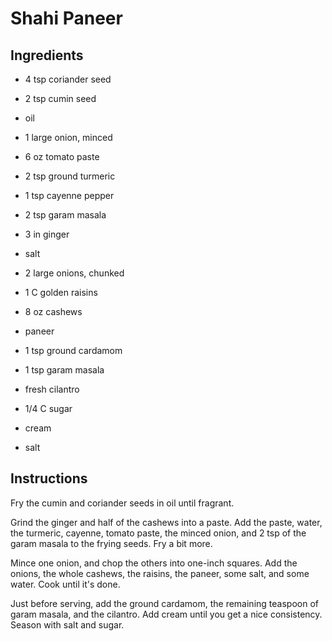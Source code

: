 # Shahi Paneer

## Ingredients

 - 4 tsp coriander seed
 - 2 tsp cumin seed
 - oil

 - 1 large onion, minced
 - 6 oz tomato paste
 - 2 tsp ground turmeric
 - 1 tsp cayenne pepper
 - 2 tsp garam masala
 - 3 in ginger
 - salt


 - 2 large onions, chunked
 - 1 C golden raisins
 - 8 oz cashews
 - paneer


 - 1 tsp ground cardamom
 - 1 tsp garam masala
 - fresh cilantro
 - 1/4 C sugar
 - cream
 - salt


## Instructions

Fry the cumin and coriander seeds in oil until fragrant.

Grind the ginger and half of the cashews into a paste. Add the paste, water, the
turmeric, cayenne, tomato paste, the minced onion, and 2 tsp of the garam masala
to the frying seeds.  Fry a bit more.

Mince one onion, and chop the others into one-inch squares.  Add the onions, the
whole cashews, the raisins, the paneer, some salt, and some water.  Cook until
it's done.

Just before serving, add the ground cardamom, the remaining teaspoon of garam
masala, and the cilantro.  Add cream until you get a nice consistency.  Season
with salt and sugar.
